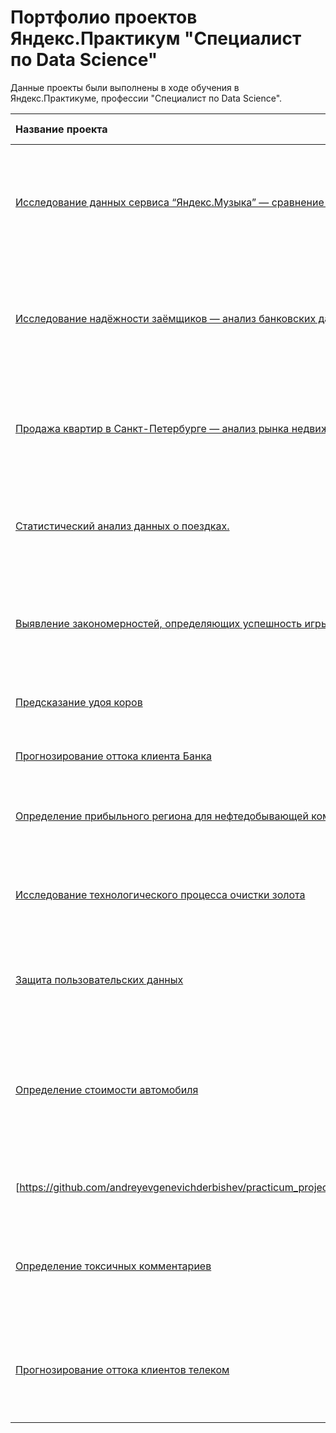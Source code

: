# Портфолио проектов Яндекс.Практикум "Специалист по Data Science"


Данные проекты были выполнены в ходе обучения в Яндекс.Практикуме, профессии "Специалист по Data Science".

| Название проекта | Описание | Используемые библиотеки | 
| :---------------------- | :---------------------- | :---------------------- |
| [Исследование данных сервиса “Яндекс.Музыка” — сравнение пользователей двух городов](https://https://github.com/andreyevgenevichderbishev/practicum_projects/tree/main/01_basic_python) | С помощью библиотеки Pandas и её возможностей проверить данные и сравнить поведение и предпочтения пользователей двух столиц — Москвы и Санкт-Петербурга| *Pandas*|
| [Исследование надёжности заёмщиков — анализ банковских данных](https://github.com/andreyevgenevichderbishev/practicum_projects/tree/main/02_data_preprocessing) | На основе статистики о платёжеспособности клиентов исследовать влияет ли семейное положение и количество детей клиента на факт возврата кредита в срок| *Pandas*| 
| [Продажа квартир в Санкт-Петербурге — анализ рынка недвижимости](https://https://github.com/andreyevgenevichderbishev/practicum_projects/tree/main/03_data_analysis) | Используя данные сервиса Яндекс.Недвижимость, определить рыночную стоимость объектов недвижимости и типичные параметры квартир| *Pandas, Matplotlib, Seaborn*| 
| [Статистический анализ данных о поездках.](https://https://github.com/andreyevgenevichderbishev/practicum_projects/tree/main/4_statistical_data_analysis) | На основе данных клиентов сервиса проката самокатов проанализировать поведение клиентов и поиск оптимального тарифа| *Pandas, Matplotlib, NumPy, SciPy, Seaborn*|
| [Выявление закономерностей, определяющих успешность игры](https://https://github.com/andreyevgenevichderbishev/practicum_projects/tree/main/05_project) | Анализ открытых данных, и поиск потенциально популярного продукта, что позволит компании заказчику спланировать рекламные кампании| *Pandas, Matplotlib, NumPy, SciPy, Seaborn*| 
| [Предсказание удоя коров](https://github.com/andreyevgenevichderbishev/practicum_projects/tree/main/06_linear_ML_m) | Построить модель для задачи классификации, которая выберет подходящий тариф| *Pandas, Matplotlib, Scikit-learn*| 
| [Прогнозирование оттока клиента Банка](https://https://github.com/andreyevgenevichderbishev/practicum_projects/tree/main/07_supervised_learning_model_quality) | На основе данных из банка определить клиента, который может уйти| *Pandas, Matplotlib, Scikit-learn*| 
| [Определение прибыльного региона для нефтедобывающей компании](https://https://github.com/andreyevgenevichderbishev/practicum_projects/tree/main/08_project) | Поиск прибыльного нефтедобывающего региона с помощью моделирования машинного обучения | *Pandas, Numpy, Seaborn, Scikit-learn, Bootstrap* |
| [Исследование технологического процесса очистки золота](https://https://github.com/andreyevgenevichderbishev/practicum_projects/tree/main/09_ML_for_business) | С помощью машинного обучения спрогнозировать концентрацию золота при проведении процесса очистки золота | *Pandas, Matplotlib, NumPy, Seaborn, Scikit-learn* | 
| [Защита пользовательских данных](https://https://github.com/andreyevgenevichderbishev/practicum_projects/tree/main/10_numerical_methods) | Разработка метода шифрования данных. Построение модели машинного обучения на шифрованных данных | *Pandas, Numpy, Scikit-learn, Random* |
| [Определение стоимости автомобиля](https://github.com/andreyevgenevichderbishev/practicum_projects/tree/main/11_time_series) | Разработка системы рекомендации стоимости автомобиля на основе его описания. Построить модель машинного обучения, используя модели Градиентного Бустинга для быстрого определения стоимости автомобиля | *Pandas, Numpy, Scikit-learn, XGBoost, CatBoost, LightGBM, Matplotlib, Seaborn, Scipy* |
| [https://github.com/andreyevgenevichderbishev/practicum_projects/tree/main/12_natural_language_processing) | Построение системы прогноза количества заказов такси на следующий час | *Pandas, Numpy, Scikit-learn, XGBoost, CatBoost, LightGBM, Seaborn, Statsmodels* |
| [Определение токсичных комментариев](https://https://github.com/andreyevgenevichderbishev/practicum_projects/tree/main/13_computer_vision) | Поиск токсичных комментариев и отправка их на модернизацию. Классификация комментариев на позитивные и негативные. | *Pandas, Numpy, Seaborn, tf-idf, nltk, pipeline, LinearRegression, CatBoost, LightGBM* |
| [Прогнозирование оттока клиентов телеком](https://https://github.com/andreyevgenevichderbishev/practicum_projects/tree/main/14_final_project) | Построить модель, которая предсказывает, уйдёт ли пользователь. | *pandas, matplotlib, seaborn, datetime, random, ProfileReport, phik, sklearn.metrics, lightgbm, catboost, RandomForestClassifier, LogisticRegression, Scikit-learn, Pipeline* |
